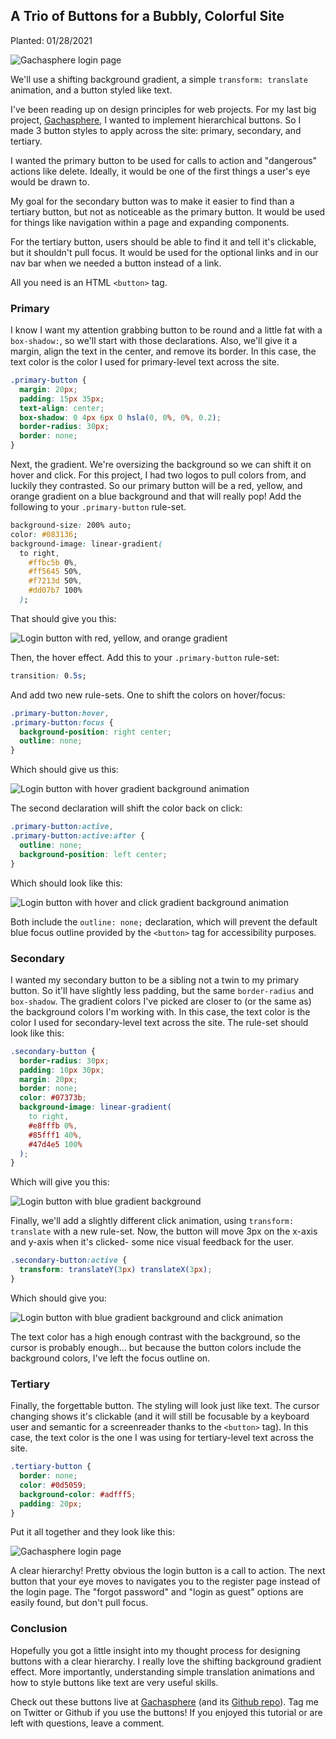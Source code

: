 ## A Trio of Buttons for a Bubbly, Colorful Site

Planted: 01/28/2021

![Gachasphere login page](https://images.abbeyperini.com/buttons-trio/all-buttons.png)

We'll use a shifting background gradient, a simple `transform: translate` animation, and a button styled like text.

I've been reading up on design principles for web projects. For my last big project, [Gachasphere](http://gachasphere.surge.sh/#/index), I wanted to implement hierarchical buttons. So I made 3 button styles to apply across the site: primary, secondary, and tertiary.

I wanted the primary button to be used for calls to action and "dangerous" actions like delete. Ideally, it would be one of the first things a user's eye would be drawn to.

My goal for the secondary button was to make it easier to find than a tertiary button, but not as noticeable as the primary button. It would be used for things like navigation within a page and expanding components.

For the tertiary button, users should be able to find it and tell it's clickable, but it shouldn't pull focus. It would be used for the optional links and in our nav bar when we needed a button instead of a link.

All you need is an HTML `<button>` tag.

### Primary

I know I want my attention grabbing button to be round and a little fat with a `box-shadow:`, so we'll start with those declarations. Also, we'll give it a margin, align the text in the center, and remove its border. In this case, the text color is the color I used for primary-level text across the site.

```CSS
.primary-button {
  margin: 20px;
  padding: 15px 35px;
  text-align: center;
  box-shadow: 0 4px 6px 0 hsla(0, 0%, 0%, 0.2);
  border-radius: 30px;
  border: none;
}
```

Next, the gradient. We're oversizing the background so we can shift it on hover and click. For this project, I had two logos to pull colors from, and luckily they contrasted. So our primary button will be a red, yellow, and orange gradient on a blue background and that will really pop! Add the following to your `.primary-button` rule-set.

```CSS
background-size: 200% auto;
color: #083136;
background-image: linear-gradient(
  to right,
    #ffbc5b 0%,
    #ff5645 50%,
    #f7213d 50%,
    #dd07b7 100%
  );
```

That should give you this:

![Login button with red, yellow, and orange gradient](https://images.abbeyperini.com/buttons-trio/login.png)

Then, the hover effect. Add this to your `.primary-button` rule-set:

```CSS
transition: 0.5s;
```

And add two new rule-sets. One to shift the colors on hover/focus:

```CSS
.primary-button:hover,
.primary-button:focus {
  background-position: right center;
  outline: none;
}
```

Which should give us this:

![Login button with hover gradient background animation](https://images.abbeyperini.com/buttons-trio/primaryHover.gif)

The second declaration will shift the color back on click:

```CSS
.primary-button:active,
.primary-button:active:after {
  outline: none;
  background-position: left center;
}
```

Which should look like this:

![Login button with hover and click gradient background animation](https://images.abbeyperini.com/buttons-trio/click.gif)

Both include the `outline: none;` declaration, which will prevent the default blue focus outline provided by the `<button>` tag for accessibility purposes.

### Secondary

I wanted my secondary button to be a sibling not a twin to my primary button. So it'll have slightly less padding, but the same `border-radius` and `box-shadow`. The gradient colors I've picked are closer to (or the same as) the background colors I'm working with. In this case, the text color is the color I used for secondary-level text across the site. The rule-set should look like this:

```CSS
.secondary-button {
  border-radius: 30px;
  padding: 10px 30px;
  margin: 20px;
  border: none;
  color: #07373b;
  background-image: linear-gradient(
    to right,
    #e8fffb 0%,
    #85fff1 40%,
    #47d4e5 100%
  );
}
```

Which will give you this:

![Login button with blue gradient background](https://images.abbeyperini.com/buttons-trio/secondary.png)

Finally, we'll add a slightly different click animation, using `transform: translate` with a new rule-set. Now, the button will move 3px on the x-axis and y-axis when it's clicked- some nice visual feedback for the user.

```CSS
.secondary-button:active {
  transform: translateY(3px) translateX(3px);
}
```

Which should give you:

![Login button with blue gradient background and click animation](https://images.abbeyperini.com/buttons-trio/secondary-click.gif)

The text color has a high enough contrast with the background, so the cursor is probably enough… but because the button colors include the background colors, I've left the focus outline on.

### Tertiary

Finally, the forgettable button. The styling will look just like text. The cursor changing shows it's clickable (and it will still be focusable by a keyboard user and semantic for a screenreader thanks to the `<button>` tag). In this case, the text color is the one I was using for tertiary-level text across the site.

```CSS
.tertiary-button {
  border: none;
  color: #0d5059;
  background-color: #adfff5;
  padding: 20px;
}
```

Put it all together and they look like this:

![Gachasphere login page](https://images.abbeyperini.com/buttons-trio/all-buttons.gif)

A clear hierarchy! Pretty obvious the login button is a call to action. The next button that your eye moves to navigates you to the register page instead of the login page. The "forgot password" and "login as guest" options are easily found, but don't pull focus.

### Conclusion

Hopefully you got a little insight into my thought process for designing buttons with a clear hierarchy. I really love the shifting background gradient effect. More importantly, understanding simple translation animations and how to style buttons like text are very useful skills.

Check out these buttons live at [Gachasphere](http://gachasphere.surge.sh/#/index) (and its [Github repo](https://github.com/brodri4/Gachasphere-client)). Tag me on Twitter or Github if you use the buttons! If you enjoyed this tutorial or are left with questions, leave a comment.
